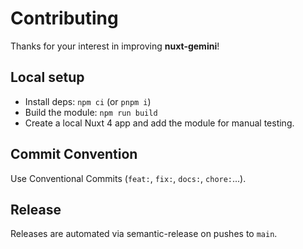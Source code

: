 # Contributing

Thanks for your interest in improving **nuxt-gemini**!

## Local setup

- Install deps: `npm ci` (or `pnpm i`)
- Build the module: `npm run build`
- Create a local Nuxt 4 app and add the module for manual testing.

## Commit Convention

Use Conventional Commits (`feat:`, `fix:`, `docs:`, `chore:`...).

## Release

Releases are automated via semantic-release on pushes to `main`.
